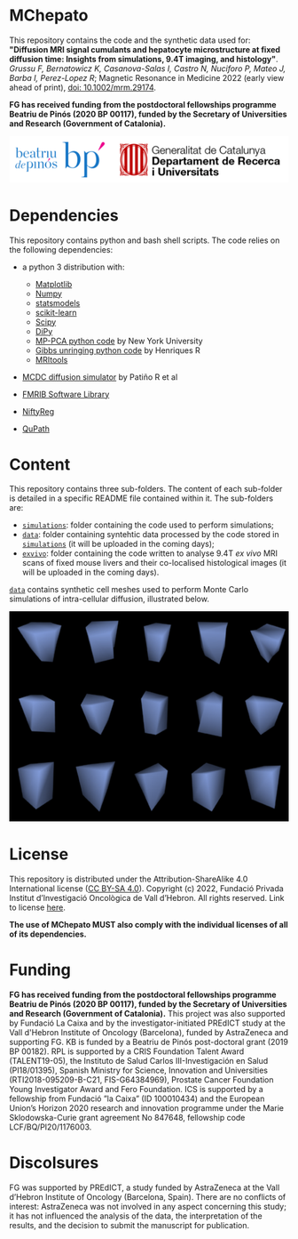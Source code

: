 # MChepato
This repository contains the code and the synthetic data used for: **"Diffusion MRI signal cumulants and hepatocyte microstructure at fixed diffusion time: Insights from simulations, 9.4T imaging, and histology"**. *Grussu F, Bernatowicz K, Casanova-Salas I, Castro N, Nuciforo P, Mateo J, Barba I, Perez-Lopez R*; Magnetic Resonance in Medicine 2022 (early view ahead of print), [doi: 10.1002/mrm.29174](https://doi.org/10.1002/mrm.29174).

**FG has received funding from the postdoctoral fellowships programme Beatriu de Pinós (2020 BP 00117), funded by the Secretary of Universities and Research (Government of Catalonia).**

![GenCatFund](https://github.com/fragrussu/MChepato/blob/main/funder.png)

# Dependencies
This repository contains python and bash shell scripts. The code relies on the following dependencies:

* a python 3 distribution with:
   * [Matplotlib](https://matplotlib.org/stable/index.html)
   * [Numpy](https://numpy.org)
   * [statsmodels](https://www.statsmodels.org/stable/index.html)
   * [scikit-learn](https://scikit-learn.org/stable/)
   * [Scipy](https://www.scipy.org/)
   * [DiPy](https://dipy.org/)
   * [MP-PCA python code](https://github.com/NYU-DiffusionMRI/mppca_denoise/blob/master/mpdenoise.py) by New York University
   * [Gibbs unringing python code](https://github.com/RafaelNH/gibbs-removal/blob/master/gibbs_removal.py) by Henriques R
   * [MRItools](https://github.com/fragrussu/MRItools)
   
* [MCDC diffusion simulator](https://github.com/jonhrafe/MCDC_Simulator_public) by Patiño R et al
* [FMRIB Software Library](https://fsl.fmrib.ox.ac.uk/fsl/fslwiki)
* [NiftyReg](http://cmictig.cs.ucl.ac.uk/wiki/index.php/NiftyReg)
* [QuPath](https://qupath.github.io/)

# Content
This repository contains three sub-folders. The content of each sub-folder is detailed in a specific README file contained within it. The sub-folders are:

* [`simulations`](https://github.com/fragrussu/MChepato/tree/main/simulations): folder containing the code used to perform simulations;
* [`data`](https://github.com/fragrussu/MChepato/tree/main/data): folder containing syntehtic data processed by the code stored in [`simulations`](https://github.com/fragrussu/MChepato/tree/main/simulations) (it will be uploaded in the coming days);
* [`exvivo`](https://github.com/fragrussu/MChepato/tree/main/exvivo): folder containing the code written to analyse 9.4T _ex vivo_ MRI scans of fixed mouse livers and their co-localised histological images (it will be uploaded in the coming days).

[`data`](https://github.com/fragrussu/MChepato/tree/main/data) contains synthetic cell meshes used to perform Monte Carlo simulations of intra-cellular diffusion, illustrated below.

<img src="https://github.com/fragrussu/MChepato/blob/main/cellmesh.png" width="550"> 


# License
This repository is distributed under the Attribution-ShareAlike 4.0 International license ([CC BY-SA 4.0](https://creativecommons.org/licenses/by-sa/4.0/)). Copyright (c) 2022, Fundació Privada Institut d’Investigació Oncològica de Vall d’Hebron. All rights reserved. Link to license [here](https://github.com/fragrussu/MChepato/blob/main/LICENSE.txt). 

**The use of MChepato MUST also comply with the individual licenses of all of its dependencies.**

# Funding
**FG has received funding from the postdoctoral fellowships programme Beatriu de Pinós (2020 BP 00117), funded by the Secretary of Universities and Research (Government of Catalonia).** This project was also supported by Fundació La Caixa and by the investigator-initiated PREdICT study at the Vall d'Hebron Institute of Oncology (Barcelona), funded by AstraZeneca and supporting FG. KB is funded by a Beatriu de Pinós post-doctoral grant (2019 BP 00182). RPL is supported by a CRIS Foundation Talent Award (TALENT19-05), the Instituto de Salud Carlos III-Investigación en Salud (PI18/01395), Spanish Ministry for Science, Innovation and Universities (RTI2018-095209-B-C21, FIS-G64384969), Prostate Cancer Foundation Young Investigator Award and Fero Foundation. ICS is supported by a fellowship from Fundació ”la Caixa” (ID 100010434) and the European Union’s Horizon 2020 research and innovation programme under the Marie Sklodowska-Curie grant agreement No 847648, fellowship code LCF/BQ/PI20/1176003.

# Discolsures
FG was supported by PREdICT, a study funded by AstraZeneca at the Vall d’Hebron Institute of Oncology (Barcelona, Spain). There are no conflicts of interest: AstraZeneca was not involved in any aspect concerning this study; it has not influenced the analysis of the data, the interpretation of the results, and the decision to submit the manuscript for publication.

